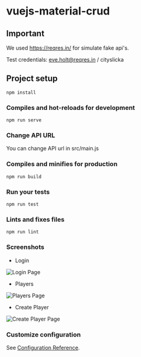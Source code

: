 # vuejs-material-crud

## Important
We used https://reqres.in/ for simulate fake api's.

Test credentials: eve.holt@reqres.in / cityslicka

## Project setup
```
npm install
```

### Compiles and hot-reloads for development
```
npm run serve
```

### Change API URL
You can change API url in src/main.js

### Compiles and minifies for production
```
npm run build
```

### Run your tests
```
npm run test
```

### Lints and fixes files
```
npm run lint
```

### Screenshots

- Login

![Login Page](https://i.imgur.com/GJZAIpt.png "Login Page")

- Players

![Players Page](https://i.imgur.com/fYYdQkW.png "Players Page")

- Create Player

![Create Player Page](https://i.imgur.com/TVtnm6A.png "Create Player Page")



### Customize configuration
See [Configuration Reference](https://cli.vuejs.org/config/).
